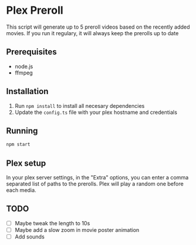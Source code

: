 # Plex Preroll

This script will generate up to 5 preroll videos based on the recently added movies. If you run it regulary, it will always keep the prerolls up to date

## Prerequisites

* node.js
* ffmpeg

## Installation

1. Run `npm install` to install all necesary dependencies
2. Update the `config.ts` file with your plex hostname and credentials

## Running

```bash
npm start
```

## Plex setup

In your plex server settings, in the "Extra" options, you can enter a comma separated list of paths to the prerolls. Plex will play a random one before each media.

## TODO

* [ ] Maybe tweak the length to 10s
* [ ] Maybe add a slow zoom in movie poster animation
* [ ] Add sounds